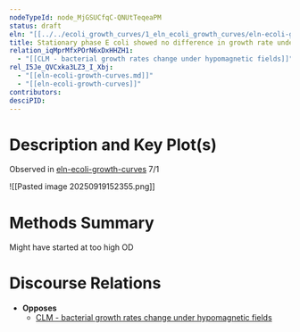 ```yaml
---
nodeTypeId: node_MjGSUCfqC-QNUtTeqeaPM
status: draft
eln: "[[../../ecoli_growth_curves/1_eln_ecoli_growth_curves/eln-ecoli-growth-curves|eln-ecoli-growth-curves]]"
title: Stationary phase E coli showed no difference in growth rate under hypomagnetic conditions
relation_iqMprMfxPOrN6xDxHHZH1:
  - "[[CLM - bacterial growth rates change under hypomagnetic fields]]"
rel_I5Je_QVCxka3LZ3_I_Xbj:
  - "[[eln-ecoli-growth-curves.md]]"
  - "[[eln-ecoli-growth-curves]]"
contributors:
desciPID:
---
```

# Description and Key Plot(s)

Observed in [eln-ecoli-growth-curves](../../ecoli_growth_curves/1_eln_ecoli_growth_curves/eln-ecoli-growth-curves.md) 7/1

![[Pasted image 20250919152355.png]]
# Methods Summary

Might have started at too high OD

# Discourse Relations
- **Opposes**
	- [CLM - bacterial growth rates change under hypomagnetic fields](CLM%20-%20bacterial%20growth%20rates%20change%20under%20hypomagnetic%20fields.md)